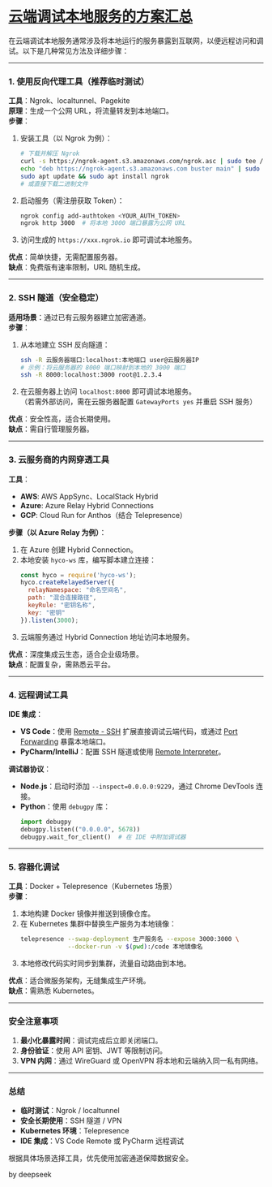 # [云端调试本地服务的方案汇总](https://github.com/humyna/gitblog/issues/42)

在云端调试本地服务通常涉及将本地运行的服务暴露到互联网，以便远程访问和调试。以下是几种常见方法及详细步骤：

---

### **1. 使用反向代理工具（推荐临时测试）**
**工具**：Ngrok、localtunnel、Pagekite  
**原理**：生成一个公网 URL，将流量转发到本地端口。  
**步骤**：
1. 安装工具（以 Ngrok 为例）：
   ```bash
   # 下载并解压 Ngrok
   curl -s https://ngrok-agent.s3.amazonaws.com/ngrok.asc | sudo tee /etc/apt/trusted.gpg.d/ngrok.asc >/dev/null
   echo "deb https://ngrok-agent.s3.amazonaws.com buster main" | sudo tee /etc/apt/sources.list.d/ngrok.list
   sudo apt update && sudo apt install ngrok
   # 或直接下载二进制文件
   ```
2. 启动服务（需注册获取 Token）：
   ```bash
   ngrok config add-authtoken <YOUR_AUTH_TOKEN>
   ngrok http 3000  # 将本地 3000 端口暴露为公网 URL
   ```
3. 访问生成的 `https://xxx.ngrok.io` 即可调试本地服务。

**优点**：简单快捷，无需配置服务器。  
**缺点**：免费版有速率限制，URL 随机生成。

---

### **2. SSH 隧道（安全稳定）**
**适用场景**：通过已有云服务器建立加密通道。  
**步骤**：
1. 从本地建立 SSH 反向隧道：
   ```bash
   ssh -R 云服务器端口:localhost:本地端口 user@云服务器IP
   # 示例：将云服务器的 8000 端口映射到本地的 3000 端口
   ssh -R 8000:localhost:3000 root@1.2.3.4
   ```
2. 在云服务器上访问 `localhost:8000` 即可调试本地服务。  
   （若需外部访问，需在云服务器配置 `GatewayPorts yes` 并重启 SSH 服务）

**优点**：安全性高，适合长期使用。  
**缺点**：需自行管理服务器。

---

### **3. 云服务商的内网穿透工具**
**工具**：  
- **AWS**: AWS AppSync、LocalStack Hybrid  
- **Azure**: Azure Relay Hybrid Connections  
- **GCP**: Cloud Run for Anthos（结合 Telepresence）  

**步骤（以 Azure Relay 为例）**：
1. 在 Azure 创建 Hybrid Connection。
2. 本地安装 `hyco-ws` 库，编写脚本建立连接：
   ```javascript
   const hyco = require('hyco-ws');
   hyco.createRelayedServer({ 
     relayNamespace: "命名空间名",
     path: "混合连接路径",
     keyRule: "密钥名称",
     key: "密钥"
   }).listen(3000);
   ```
3. 云端服务通过 Hybrid Connection 地址访问本地服务。

**优点**：深度集成云生态，适合企业级场景。  
**缺点**：配置复杂，需熟悉云平台。

---

### **4. 远程调试工具**
**IDE 集成**：  
- **VS Code**：使用 [Remote - SSH](https://marketplace.visualstudio.com/items?itemName=ms-vscode-remote.remote-ssh) 扩展直接调试云端代码，或通过 [Port Forwarding](https://code.visualstudio.com/docs/remote/ssh#_forwarding-a-port) 暴露本地端口。  
- **PyCharm/IntelliJ**：配置 SSH 隧道或使用 [Remote Interpreter](https://www.jetbrains.com/help/pycharm/remote-debugging-with-product.html)。

**调试器协议**：  
- **Node.js**：启动时添加 `--inspect=0.0.0.0:9229`，通过 Chrome DevTools 连接。  
- **Python**：使用 `debugpy` 库：
  ```python
  import debugpy
  debugpy.listen(("0.0.0.0", 5678))
  debugpy.wait_for_client()  # 在 IDE 中附加调试器
  ```

---

### **5. 容器化调试**
**工具**：Docker + Telepresence（Kubernetes 场景）  
**步骤**：
1. 本地构建 Docker 镜像并推送到镜像仓库。
2. 在 Kubernetes 集群中替换生产服务为本地镜像：
   ```bash
   telepresence --swap-deployment 生产服务名 --expose 3000:3000 \
                --docker-run -v $(pwd):/code 本地镜像名
   ```
3. 本地修改代码实时同步到集群，流量自动路由到本地。

**优点**：适合微服务架构，无缝集成生产环境。  
**缺点**：需熟悉 Kubernetes。

---

### **安全注意事项**
1. **最小化暴露时间**：调试完成后立即关闭端口。
2. **身份验证**：使用 API 密钥、JWT 等限制访问。
3. **VPN 内网**：通过 WireGuard 或 OpenVPN 将本地和云端纳入同一私有网络。

---

### **总结**
- **临时测试**：Ngrok / localtunnel  
- **安全长期使用**：SSH 隧道 / VPN  
- **Kubernetes 环境**：Telepresence  
- **IDE 集成**：VS Code Remote 或 PyCharm 远程调试  

根据具体场景选择工具，优先使用加密通道保障数据安全。

by deepseek